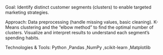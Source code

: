 Goal: Identify distinct customer segments (clusters) to enable targeted marketing strategies.

Approach:
Data preprocessing (handle missing values, basic cleaning).
K-Means clustering and the “elbow method” to find the optimal number of clusters.
Visualize and interpret results to understand each segment’s spending habits.

Technologies & Tools:
Python
,Pandas
,NumPy
,scikit-learn
,Matplotlib 
